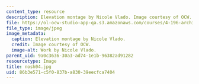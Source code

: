 ```yaml
---
content_type: resource
description: Elevation montage by Nicole Vlado. Image courtesy of OCW.
file: https://ol-ocw-studio-app-qa.s3.amazonaws.com/courses/4-196-architecture-design-level-ii-cuba-studio-spring-2004/86b3e571c5f0837ba83039eecfca7404_nosh04.jpg
file_type: image/jpeg
image_metadata:
  caption: Elevation montage by Nicole Vlado.
  credit: Image courtesy of OCW.
  image-alt: Work by Nicole Vlado.
parent_uid: 9a0c3636-30a3-ad74-1e1b-96382ad91282
resourcetype: Image
title: nosh04.jpg
uid: 86b3e571-c5f0-837b-a830-39eecfca7404
---
```

